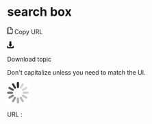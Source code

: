 # search box

![Copy URL](media/search-box/Copy.png)
Copy URL

![Download](media/search-box/Download.png)

Download topic

Don't capitalize unless you need to match the UI.

![In progress](media/search-box/activity-large.gif)

URL :
